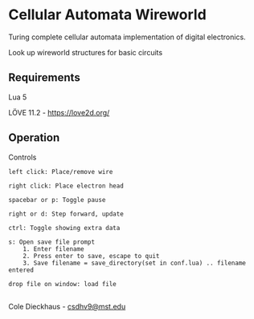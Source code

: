 ﻿# Cellular Automata Wireworld
Turing complete cellular automata implementation of digital electronics.

Look up wireworld structures for basic circuits

## Requirements
Lua 5

LÖVE 11.2 - https://love2d.org/


## Operation

Controls
	
	left click: Place/remove wire
	
	right click: Place electron head
	
	spacebar or p: Toggle pause
		
	right or d: Step forward, update	
		
	ctrl: Toggle showing extra data

	s: Open save file prompt
		1. Enter filename
		2. Press enter to save, escape to quit
		3. Save filename = save_directory(set in conf.lua) .. filename entered

	drop file on window: load file
	
## 
Cole Dieckhaus - csdhv9@mst.edu
